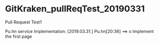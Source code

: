 # GitKraken_pullReqTest_20190331
Pull Request Test1

Pu.hn service Implementation:
[2019.03.31.] Pu.hn[20:36]  ==> o Implement the first page
